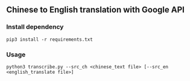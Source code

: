 ## Chinese to English translation with Google API

### Install dependency
```
pip3 install -r requirements.txt
```

### Usage
```
python3 transcribe.py --src_ch <chinese_text file> [--src_en <english_translate file>]
```